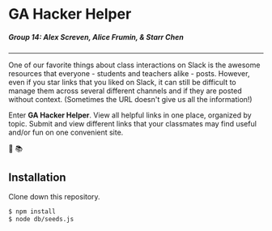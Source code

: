 # GA Hacker Helper
##### Group 14: Alex Screven, Alice Frumin, & Starr Chen
---

One of our favorite things about class interactions on Slack is the awesome resources that everyone - students and teachers alike - posts. However, even if you star links that you liked on Slack, it can still be difficult to manage them across several different channels and if they are posted without context. (Sometimes the URL doesn't give us all the information!)

Enter **GA Hacker Helper**. View all helpful links in one place, organized by topic. Submit and view different links that your classmates may find useful and/or fun on one convenient site.

:100:
:books:

## Installation
Clone down this repository.

```bash
$ npm install
$ node db/seeds.js
```
